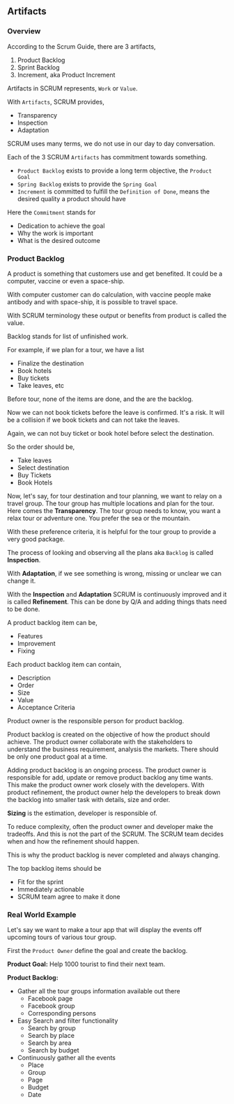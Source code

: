 ## Artifacts

### Overview

According to the Scrum Guide, there are 3 artifacts,

1. Product Backlog
2. Sprint Backlog
3. Increment, aka Product Increment

Artifacts in SCRUM represents, `Work` or `Value`.

With `Artifacts`, SCRUM provides,

- Transparency
- Inspection
- Adaptation

SCRUM uses many terms, we do not use in our day to day conversation.

Each of the 3 SCRUM `Artifacts` has commitment towards something.

- `Product Backlog` exists to provide a long term objective, the `Product Goal`
- `Spring Backlog` exists to provide the `Spring Goal`
- `Increment` is committed to fulfill the `Definition of Done`, means the desired quality a product should have

Here the `Commitment` stands for

- Dedication to achieve the goal
- Why the work is important
- What is the desired outcome

### Product Backlog

A product is something that customers use and get benefited. It could be a computer, vaccine or even a space-ship.

With computer customer can do calculation, with vaccine people make antibody and with space-ship, it is possible to travel space.

With SCRUM terminology these output or benefits from product is called the value.

Backlog stands for list of unfinished work.

For example, if we plan for a tour, we have a list

- Finalize the destination
- Book hotels
- Buy tickets
- Take leaves, etc

Before tour, none of the items are done, and the are the backlog.

Now we can not book tickets before the leave is confirmed. It's a risk. It will be a collision if we book tickets and can not take the leaves.

Again, we can not buy ticket or book hotel before select the destination.

So the order should be,

- Take leaves
- Select destination
- Buy Tickets
- Book Hotels

Now, let's say, for tour destination and tour planning, we want to relay on a travel group. The tour group has multiple locations and plan for the tour. Here comes the **Transparency**. The tour group needs to know, you want a relax tour or adventure one. You prefer the sea or the mountain.

With these preference criteria, it is helpful for the tour group to provide a very good package.

The process of looking and observing all the plans aka `Backlog` is called **Inspection**.

With **Adaptation**, if we see something is wrong, missing or unclear we can change it.

With the **Inspection** and **Adaptation** SCRUM is continuously improved and it is called **Refinement**. This can be done by Q/A and adding things thats need to be done.

A product backlog item can be,

- Features
- Improvement
- Fixing

Each product backlog item can contain,

- Description
- Order
- Size
- Value
- Acceptance Criteria

Product owner is the responsible person for product backlog.

Product backlog is created on the objective of how the product should achieve. The product owner collaborate with the stakeholders to understand the business requirement, analysis the markets. There should be only one product goal at a time.

Adding product backlog is an ongoing process. The product owner is responsible for add, update or remove product backlog any time wants. This make the product owner work closely with the developers. With product refinement, the product owner help the developers to break down the backlog into smaller task with details, size and order.

**Sizing** is the estimation, developer is responsible of.

To reduce complexity, often the product owner and developer make the tradeoffs. And this is not the part of the SCRUM. The SCRUM team decides when and how the refinement should happen.

This is why the product backlog is never completed and always changing.

The top backlog items should be

- Fit for the sprint
- Immediately actionable
- SCRUM team agree to make it done

### Real World Example

Let's say we want to make a tour app that will display the events off upcoming tours of various tour group.

First the `Product Owner` define the goal and create the backlog.

**Product Goal:** Help 1000 tourist to find their next team.

**Product Backlog:**

- Gather all the tour groups information available out there
  - Facebook page
  - Facebook group
  - Corresponding persons
- Easy Search and filter functionality
  - Search by group
  - Search by place
  - Search by area
  - Search by budget
- Continuously gather all the events
  - Place
  - Group
  - Page
  - Budget
  - Date
